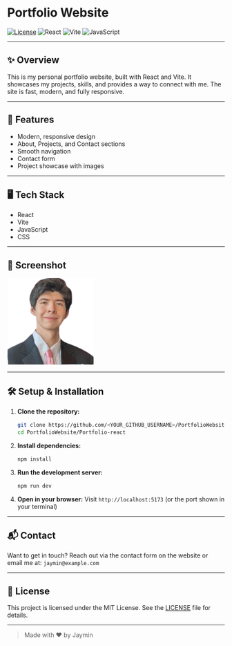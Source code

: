 # Portfolio Website

[![License](https://img.shields.io/github/license/Jaymin-99/PortfolioWebsite)](LICENSE)
![React](https://img.shields.io/badge/React-20232A?logo=react&logoColor=61DAFB)
![Vite](https://img.shields.io/badge/Vite-646CFF?logo=vite&logoColor=FFD62E)
![JavaScript](https://img.shields.io/badge/JavaScript-F7DF1E?logo=javascript&logoColor=black)

---

## ✨ Overview

This is my personal portfolio website, built with React and Vite. It showcases my projects, skills, and provides a way to connect with me. The site is fast, modern, and fully responsive.

---

## 🚀 Features
- Modern, responsive design
- About, Projects, and Contact sections
- Smooth navigation
- Contact form
- Project showcase with images

---

## 🖥️ Tech Stack
- React
- Vite
- JavaScript
- CSS

---

## 📸 Screenshot

![Portfolio Screenshot](Portfolio-react/src/assets/Jaymin.png)

---

## 🛠️ Setup & Installation

1. **Clone the repository:**
   ```bash
   git clone https://github.com/<YOUR_GITHUB_USERNAME>/PortfolioWebsite.git
   cd PortfolioWebsite/Portfolio-react
   ```
2. **Install dependencies:**
   ```bash
   npm install
   ```
3. **Run the development server:**
   ```bash
   npm run dev
   ```
4. **Open in your browser:**
   Visit `http://localhost:5173` (or the port shown in your terminal)

---

## 📬 Contact

Want to get in touch? Reach out via the contact form on the website or email me at: `jaymin@example.com`

---

## 📄 License

This project is licensed under the MIT License. See the [LICENSE](LICENSE) file for details.

---

> Made with ❤️ by Jaymin